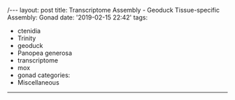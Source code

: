 /---
layout: post
title: Transcriptome Assembly - Geoduck Tissue-specific Assembly: Gonad
date: '2019-02-15 22:42'
tags:
  - ctenidia
  - Trinity
  - geoduck
  - Panopea generosa
  - transcriptome
  - mox
  - gonad
categories:
  - Miscellaneous
---
